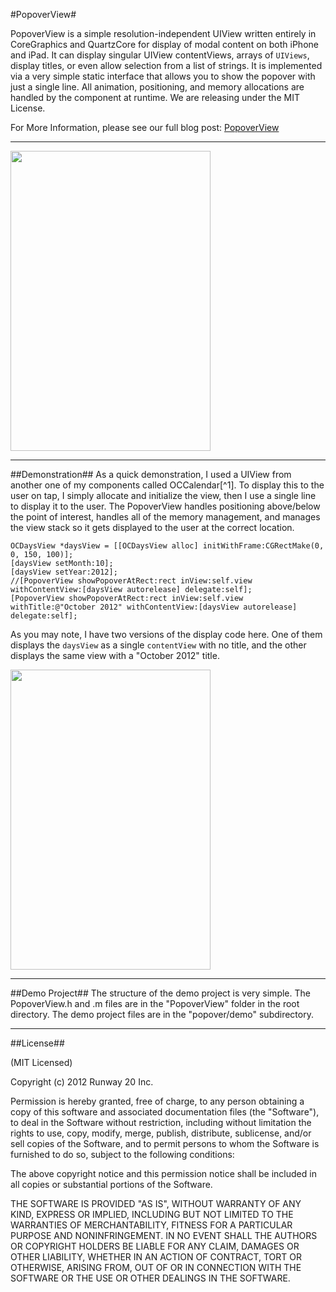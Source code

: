 #PopoverView#

PopoverView is a simple resolution-independent UIView written entirely in CoreGraphics and QuartzCore for display of modal content on both iPhone and iPad.  It can display singular UIView contentViews, arrays of `UIViews`, display titles, or even allow selection from a list of strings.  It is implemented via a very simple static interface that allows you to show the popover with just a single line.  All animation, positioning, and memory allocations are handled by the component at runtime.  We are releasing under the MIT License.

For More Information, please see our full blog post:
[PopoverView](http://www.getosito.com/blog/engineering/popoverview-a-flexible-modal-content-view-for-ios/)

***

<img src="http://www.getosito.com/img/postImages/popoverMap.png" width="320" height="480" />

***

##Demonstration##
As a quick demonstration, I used a UIView from another one of my components called OCCalendar[^1].  To display this to the user on tap, I simply allocate and initialize the view, then I use a single line to display it to the user.    The PopoverView handles positioning above/below the point of interest, handles all of the memory management, and manages the view stack so it gets displayed to the user at the correct location.

``` objc
OCDaysView *daysView = [[OCDaysView alloc] initWithFrame:CGRectMake(0, 0, 150, 100)];
[daysView setMonth:10];
[daysView setYear:2012];
//[PopoverView showPopoverAtRect:rect inView:self.view withContentView:[daysView autorelease] delegate:self];
[PopoverView showPopoverAtRect:rect inView:self.view withTitle:@"October 2012" withContentView:[daysView autorelease] delegate:self];
```

As you may note, I have two versions of the display code here.  One of them displays the `daysView` as a single `contentView` with no title, and the other displays the same view with a "October 2012" title.

<img src="http://www.getosito.com/img/postImages/popoverCal1.png" width="320" height="480" />

***

##Demo Project##
The structure of the demo project is very simple.  The PopoverView.h and .m files are in the "PopoverView" folder in the root directory.  The demo project files are in the "popover/demo" subdirectory.

***

##License##

(MIT Licensed)

Copyright (c) 2012 Runway 20 Inc.

Permission is hereby granted, free of charge, to any person obtaining a copy of this software and associated documentation files (the "Software"), to deal in the Software without restriction, including without limitation the rights to use, copy, modify, merge, publish, distribute, sublicense, and/or sell copies of the Software, and to permit persons to whom the Software is furnished to do so, subject to the following conditions:

The above copyright notice and this permission notice shall be included in all copies or substantial portions of the Software.

THE SOFTWARE IS PROVIDED "AS IS", WITHOUT WARRANTY OF ANY KIND, EXPRESS OR IMPLIED, INCLUDING BUT NOT LIMITED TO THE WARRANTIES OF MERCHANTABILITY, FITNESS FOR A PARTICULAR PURPOSE AND NONINFRINGEMENT. IN NO EVENT SHALL THE AUTHORS OR COPYRIGHT HOLDERS BE LIABLE FOR ANY CLAIM, DAMAGES OR OTHER LIABILITY, WHETHER IN AN ACTION OF CONTRACT, TORT OR OTHERWISE, ARISING FROM, OUT OF OR IN CONNECTION WITH THE SOFTWARE OR THE USE OR OTHER DEALINGS IN THE SOFTWARE.
